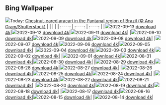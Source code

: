 ## Bing Wallpaper
![](./wallpaper/2022-09-13.jpg)Today: [Chestnut-eared aracari in the Pantanal region of Brazil (© Ana Gram/Shutterstock)](./wallpaper/2022-09-13.jpg)
|      |      |      |
| :----: | :----: | :----: |
|![](./wallpaper/2022-09-13_sm.jpg)2022-09-13 [download 4k](./wallpaper/2022-09-13.jpg)|![](./wallpaper/2022-09-12_sm.jpg)2022-09-12 [download 4k](./wallpaper/2022-09-12.jpg)|![](./wallpaper/2022-09-11_sm.jpg)2022-09-11 [download 4k](./wallpaper/2022-09-11.jpg)|
|![](./wallpaper/2022-09-10_sm.jpg)2022-09-10 [download 4k](./wallpaper/2022-09-10.jpg)|![](./wallpaper/2022-09-09_sm.jpg)2022-09-09 [download 4k](./wallpaper/2022-09-09.jpg)|![](./wallpaper/2022-09-08_sm.jpg)2022-09-08 [download 4k](./wallpaper/2022-09-08.jpg)|
|![](./wallpaper/2022-09-07_sm.jpg)2022-09-07 [download 4k](./wallpaper/2022-09-07.jpg)|![](./wallpaper/2022-09-06_sm.jpg)2022-09-06 [download 4k](./wallpaper/2022-09-06.jpg)|![](./wallpaper/2022-09-05_sm.jpg)2022-09-05 [download 4k](./wallpaper/2022-09-05.jpg)|
|![](./wallpaper/2022-09-04_sm.jpg)2022-09-04 [download 4k](./wallpaper/2022-09-04.jpg)|![](./wallpaper/2022-09-03_sm.jpg)2022-09-03 [download 4k](./wallpaper/2022-09-03.jpg)|![](./wallpaper/2022-09-02_sm.jpg)2022-09-02 [download 4k](./wallpaper/2022-09-02.jpg)|
|![](./wallpaper/2022-09-01_sm.jpg)2022-09-01 [download 4k](./wallpaper/2022-09-01.jpg)|![](./wallpaper/2022-08-31_sm.jpg)2022-08-31 [download 4k](./wallpaper/2022-08-31.jpg)|![](./wallpaper/2022-08-30_sm.jpg)2022-08-30 [download 4k](./wallpaper/2022-08-30.jpg)|
|![](./wallpaper/2022-08-29_sm.jpg)2022-08-29 [download 4k](./wallpaper/2022-08-29.jpg)|![](./wallpaper/2022-08-28_sm.jpg)2022-08-28 [download 4k](./wallpaper/2022-08-28.jpg)|![](./wallpaper/2022-08-27_sm.jpg)2022-08-27 [download 4k](./wallpaper/2022-08-27.jpg)|
|![](./wallpaper/2022-08-26_sm.jpg)2022-08-26 [download 4k](./wallpaper/2022-08-26.jpg)|![](./wallpaper/2022-08-25_sm.jpg)2022-08-25 [download 4k](./wallpaper/2022-08-25.jpg)|![](./wallpaper/2022-08-24_sm.jpg)2022-08-24 [download 4k](./wallpaper/2022-08-24.jpg)|
|![](./wallpaper/2022-08-23_sm.jpg)2022-08-23 [download 4k](./wallpaper/2022-08-23.jpg)|![](./wallpaper/2022-08-22_sm.jpg)2022-08-22 [download 4k](./wallpaper/2022-08-22.jpg)|![](./wallpaper/2022-08-21_sm.jpg)2022-08-21 [download 4k](./wallpaper/2022-08-21.jpg)|
|![](./wallpaper/2022-08-20_sm.jpg)2022-08-20 [download 4k](./wallpaper/2022-08-20.jpg)|![](./wallpaper/2022-08-19_sm.jpg)2022-08-19 [download 4k](./wallpaper/2022-08-19.jpg)|![](./wallpaper/2022-08-18_sm.jpg)2022-08-18 [download 4k](./wallpaper/2022-08-18.jpg)|
|![](./wallpaper/2022-08-17_sm.jpg)2022-08-17 [download 4k](./wallpaper/2022-08-17.jpg)|![](./wallpaper/2022-08-16_sm.jpg)2022-08-16 [download 4k](./wallpaper/2022-08-16.jpg)|![](./wallpaper/2022-08-15_sm.jpg)2022-08-15 [download 4k](./wallpaper/2022-08-15.jpg)|
|![](./wallpaper/2022-08-14_sm.jpg)2022-08-14 [download 4k](./wallpaper/2022-08-14.jpg)|